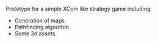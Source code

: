 Prototype for a simple XCom like strategy game including:

- Generation of maps
- Pathfinding algorithm
- Some 3d assets
